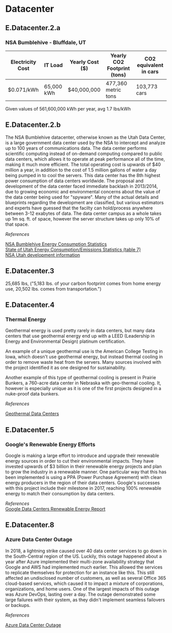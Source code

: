 # Datacenter

## E.Datacenter.2.a

### NSA Bumblehive - Bluffdale, UT

|Electricity Cost | IT Load | Yearly Cost ($) | Yearly CO2 Footprint (tons) | CO2 equivalent in cars |
|----|----|----|----|----|
| $0.071/kWh |	65,000 kWh | $40,000,000 | 477,360 metric tons | 103,773 cars|

Given values of 561,600,000 kWh per year, avg 1.7 lbs/kWh

## E.Datacenter.2.b

The NSA Bumblehive datacenter, otherwise known as the Utah Data Center,
is a large government data center used by the NSA to intercept and
analyze up to 100 years of communications data.  The data center
performs scientific computing instead of on-demand computing compared to
public data centers, which allows it to operate at peak performance all
of the time, making it much more efficient.  The total operating cost is
upwards of $40 million a year, in addition to the cost of 1.5 million
gallons of water a day being pumped in to cool the servers. This data
center has the 8th highest power consumption of data centers worldwide. 
The proposal and development of the data center faced immediate backlash
in 2013/2014, due to growing economic and environmental concerns about
the value of the data center being used for "spyware". Many of the
actual details and blueprints regarding the development are classified,
but various estimators and experts have guessed that the facilty can
hold/process anywhere between 3-12 exabytes of data.  The data center
campus as a whole takes up 1m sq. ft. of space, however the server
structure takes up only 10% of that space.

*References*  

[NSA Bumblehive Energy Consumption Statistics](https://www.wired.com/2012/03/ff-nsadatacenter/)  
[State of Utah Energy Consumption/Emissions Statistics (table 7)](https://www.eia.gov/electricity/state/utah/xls/ut.xlsx)  
[NSA Utah development information](https://defensesystems.com/Articles/2011/01/07/NSA-spy-cyber-intelligence-data-center-Utah.aspx)

## E.Datacenter.3

25,685 lbs, ("5,183 lbs. of your carbon footprint comes from home energy
use, 20,502 lbs. comes from transportation.")

## E.Datacenter.4

### Thermal Energy

Geothermal energy is used pretty rarely in data centers, but many data
centers that use geothermal energy end up with a LEED (Leadership in
Energy and Environmental Design) platinum certification.

An example of a unique geothermal use is the American College Testing in
Iowa, which doesn't use geothermal energy, but instead thermal cooling
in order to remove waste heat from the servers.  Many sources involved
with the project identified it as one designed for sustainability.

Another example of this type of geothermal cooling is present in Prairie
Bunkers, a 760-acre data center in Nebraska with geo-thermal cooling. 
It, however is especially unique as it is one of the first projects
designed in a nuke-proof data bunkers.


*References*  

[Geothermal Data Centers](https://www.datacenterknowledge.com/geothermal-data-centers)

## E.Datacenter.5

### Google's Renewable Energy Efforts

Google is making a large effort to introduce and upgrade their renewable
energy sources in order to cut their environmental impacts.  They have
invested upwards of $3 billion in their renewable energy projects and
plan to grow the industry in a renewable manner.  One particular way
that this has been implemented is using a PPA (Power Purchase Agreement)
with clean energy producers in the region of their data centers. 
Google's successes with this project include their milestone in 2017,
reaching 100% renewable energy to match their consumption by data
centers.

*References*  
[Google Data Centers Renewable Energy Report](https://www.google.com/about/datacenters/renewable/)

## E.Datacenter.8

### Azure Data Center Outage

In 2018, a lightning strike caused over 40 data center services to go
down in the South-Central region of the US.  Luckily, this outage
happened about a year after Azure implemented their multi-zone
availability strategy that Google and AWS had implemented much earlier. 
This allowed the services to replicate themselves for protection for an
instance like this.  This still affected an undisclosed number of
customers, as well as several Office 365 cloud-based services, which
caused it to impact a mixture of corporations, organizations, and home
users.  One of the largest impacts of this outage was Azure DevOps,
lasting over a day.  The outage demonstrated some large failures with
their system, as they didn't implement seamless failovers or backups.

*References*  

[Azure Data Center Outage](https://www.datacenterknowledge.com/microsoft/azure-outage-proves-hard-way-availability-zones-are-good-idea)